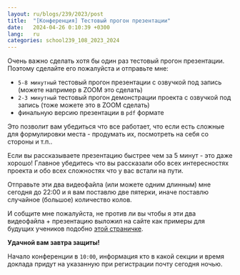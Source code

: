 ```yaml
---
layout: ru/blogs/239/2023/post
title:  "[Конференция] Тестовый прогон презентации"
date:   2024-04-26 0:10:39 +0300
lang:   ru
categories: school239_108_2023_2024
---
```


Очень важно сделать хотя бы один раз тестовый прогон презентации. Поэтому сделайте его пожалуйста и отправьте мне:

- ```5-8 минутный``` тестовый прогон презентации с озвучкой под запись (можете например в ZOOM это сделать)
- ```2-3 минутный``` тестовый прогон демонстрации проекта с озвучкой под запись (тоже можете это в ZOOM сделать)
- финальную версию презентации в ```pdf``` формате
 
Это позволит вам убедиться что все работает, что если есть сложные для формулировки места - продумать их, посмотреть на себя со стороны и т.п..

Если вы рассказываете презентацию быстрее чем за 5 минут - это даже хорошо! Главное убедитесь что вы рассказали обо всех интересностях проекта и обо всех сложностях что у вас встали на пути.

Отправьте эти два видеофайла (или можете одним длинным) мне сегодня до 22:00 и я вам поставлю две пятерки, иначе поставлю случайное (большое) количество колов.

И собщите мне пожалуйста, не против ли вы чтобы я эти два видеофайла + презентацию выложил на сайте как примеры для будущих учеников подобно [этой страничке](https://polarnick.com/blogs/239/2022/school239_108_2022_2023/2023/04/28/projects-results.html).

**Удачной вам завтра защиты!**

Начало конференции в ```10:00```, информация кто в какой секции и время доклада придут на указанную при регистрации почту сегодня ночью.
